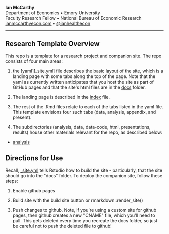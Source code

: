 **Ian McCarthy**  
Department of Economics • Emory University<br>
Faculty Research Fellow • National Bureau of Economic Research<br>
[ianmccarthyecon.com](https://www.ianmccarthyecon.com) • [\@ianhealthecon](https://twitter.com/ianhealthecon)

------------------------------------------------------------------------

## Research Template Overview

This repo is a template for a research project and companion site. The repo consists of four main areas:

1. the [yaml][_site.yml] file describes the basic layout of the site, which is a landing page with some tabs along the top of the page. Note that the yaml as currently written anticipates that you host the site as part of GitHub pages and that the site's html files are in the [docs](/docs) folder.

2. The landing page is described in the [index](index.Rmd) file.

3. The rest of the .Rmd files relate to each of the tabs listed in the yaml file. This template envisions four such tabs (data, analysis, appendix, and present). 

4. The subdirectories (analysis, data, data-code, html, presentations, results) house other materials relevant for the repo, as described below:

  - [analysis](/analysis) 
  
  
## Directions for Use

Recall, [_site.yml](_site.yml) tells Rstudio how to build the site - particularly, that the site should go into the "docs" folder. To deploy the companion site, follow these steps:

1. Enable github pages

2. Build site with the build site button or rmarkdown::render_site()

3. Push changes to github. Note, if you're using a custom site for github pages, then github creates a new "CNAME" file, which you'll need to pull. This gets deleted every time you recreate the docs folder, so just be careful not to push the deleted file to github!